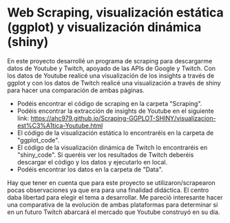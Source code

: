 # Web Scraping, visualización estática (ggplot) y visualización dinámica (shiny)
En este proyecto desarrollé un programa de scraping para descargarme datos de Youtube y Twitch, apoyado de las APIs de Google y Twitch. Con los datos de Youtube realicé una visualización de los insights a través de ggplot y con los datos de Twitch realicé una visualización a través de shiny para hacer una comparación de ambas páginas.

- Podéis encontrar el código de scraping en la carpeta "Scraping".
- Podéis encontrar la extracción de insights de Youtube en el siguiente link: https://ahc979.github.io/Scraping-GGPLOT-SHINY/visualizacion-est%C3%A1tica-Youtube.html
- El código de la visualización estática lo encontraréis en la carpeta de "ggplot_code".
- El código de la visualización dinámica de Twitch lo encontraréis en "shiny_code". Si queréis ver los resultados de Twitch deberéis descargar el código y los datos y ejecutarlo en local.
- Podéis encontrar los datos en la carpeta de "Data".

Hay que tener en cuenta que para este proyecto se utilizaron/scrapearon pocas observaciones ya que era para una finalidad didáctica. El centro daba libertad para elegir el tema a desarrollar. Me pareció interesante hacer una comparativa de la evolución de ambas plataformas para determinar si en un futuro Twitch abarcará el mercado que Youtube construyó en su día.



